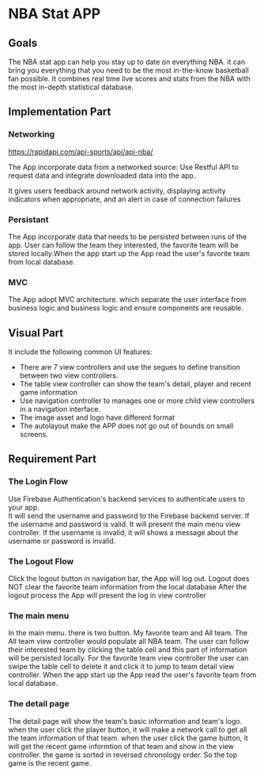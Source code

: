 # NBA Stat APP

## Goals
The NBA stat app can help you stay up to date on everything NBA. it can bring you everything that you need to be the most in-the-know basketball fan possible.
It combines real time live scores and stats from the NBA with the most in-depth statistical database.


## Implementation Part

### Networking

https://rapidapi.com/api-sports/api/api-nba/


The App incorporate data from a networked source:
Use Restful API to request data and integrate downloaded data into the app.

It gives users feedback around network activity, displaying activity indicators when appropriate, and an alert in case of connection failures


### Persistant

The App incorporate data that needs to be persisted between runs of the app.
User can follow the team they interested, the favorite team will be stored locally.When the app start up the App read the user's favorite team from local database.



### MVC
The App adopt MVC architecture. which separate the user interface from business logic and business logic and ensure components are reusable.

## Visual Part

It include the following common UI features:

* There are 7 view controllers and use the segues to define transition between two view controllers.
* The table view controller can show the team's detail, player and recent game information
* Use navigation controller to manages one or more child view controllers in a navigation interface. 
* The image asset and logo have different format
* The autolayout make the APP does not go out of bounds on small screens. 


## Requirement Part

### The Login Flow

Use Firebase Authentication's backend services to authenticate users to your app.  
It will send the username and password to the Firebase backend server.
If the username and password is valid. It will present the main menu view controller.
If the username is invalid, it will shows a message about the username or password is invalid.

### The Logout Flow
Click the logout button in navigation bar, the App will log out.
Logout does NOT clear the favorite team information from the local database
After the logout process the App will present the log in view controller

### The main menu
In the main menu. there is two button. My favorite team and All team. The All team view controller would populate all NBA team. The user can follow their interested 
team by clicking the table cell and this part of information will be persisted locally. For the favorite team view controller the user can swipe the table cell to delete it and click it to jump to team detail view controller. When the app start up the App read the user's favorite team from local database.


### The detail page
The detail page will show the team's basic information and team's logo. when the user click the player button, it will make a network call to get all the team information of that team. when the user click the game button, it will get the recent game informtion of that team and show in the view controller. the game is sorted in reversed chronology order. So the top game is the recent game.






